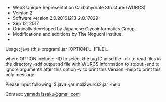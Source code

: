 
 * Web3 Unique Representation Carbohydrate Structure (WURCS)
 * Version 2
 * Software version 2.0.20161213-2.0.17829
 * Sep 12, 2017
 * Originally developed by Japanese Glycoinformatics Group.
 * Modifications and additions by The Noguchi Institue.
 *

 
Usage: java (this program).jar [OPTION]... [FILE]... 

where OPTION include:
	-ID <tag ID in sd file>	to select the tag ID in sd file
	-dir <directory path>	to read files in the directory
	-sdf		output sd file with WURCS information to stdout
	-end		to ignore arguments after this option
	-v		to print this Version
	-help		to print this help message
  
Please input following:
$ java -jar mol2wurcs2.jar -help

Contact: yamadaissaku@gmail.com
